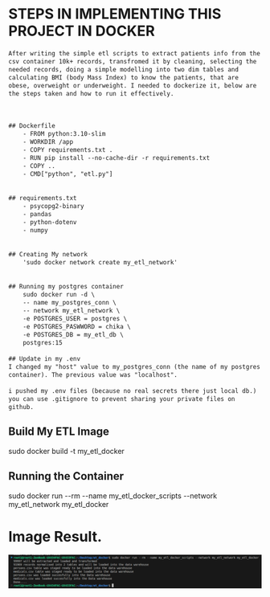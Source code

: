 # STEPS IN IMPLEMENTING THIS PROJECT IN DOCKER
    After writing the simple etl scripts to extract patients info from the csv container 10k+ records, transfromed it by cleaning, selecting the needed records, doing a simple modelling into two dim tables and calculating BMI (body Mass Index) to know the patients, that are obese, overweight or underweight. I needed to dockerize it, below are the steps taken and how to run it effectively.



    ## Dockerfile
        - FROM python:3.10-slim
        - WORKDIR /app
        - COPY requirements.txt . 
        - RUN pip install --no-cache-dir -r requirements.txt
        - COPY ..
        - CMD["python", "etl.py"]


    ## requirements.txt
        - psycopg2-binary
        - pandas
        - python-dotenv
        - numpy


    ## Creating My network
        'sudo docker network create my_etl_network'
    

    ## Running my postgres container
        sudo docker run -d \
        -- name my_postgres_conn \
        -- network my_etl_network \
        -e POSTGRES_USER = postgres \
        -e POSTGRES_PASWWORD = chika \
        -e POSTGRES_DB = my_etl_db \
        postgres:15

    ## Update in my .env
    I changed my "host" value to my_postgres_conn (the name of my postgres container). The previous value was "localhost".

    i pushed my .env files (because no real secrets there just local db.) you can use .gitignore to prevent sharing your private files on github.



## Build My ETL Image
 sudo docker build -t my_etl_docker


## Running the Container
 sudo docker run --rm --name my_etl_docker_scripts --network my_etl_network my_etl_docker



# Image Result.
![Screenshot of Result](image/requirements.png)


